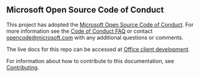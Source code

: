 ## Microsoft Open Source Code of Conduct
This project has adopted the [Microsoft Open Source Code of Conduct](https://opensource.microsoft.com/codeofconduct/).
For more information see the [Code of Conduct FAQ](https://opensource.microsoft.com/codeofconduct/faq/) or contact [opencode@microsoft.com](mailto:opencode@microsoft.com) with any additional questions or comments.

The live docs for this repo can be accessed at [Office client development](/office/client-developer/office-client-development).

For information about how to contribute to this documentation, see [Contributing](contributing.md).

